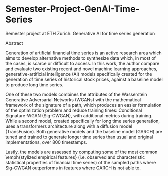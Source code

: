 # Semester-Project-GenAI-Time-Series
Semester project at ETH Zurich: Generative AI for time series generation

Abstract

Generation of artificial financial time series is an active research area which aims to develop alternative methods to synthesize data which, in most of the cases, is scarce or difficult to access. In this work, the author compare and evaluate two existing recent and novel machine learning approaches, generative-artificial intelligence (AI) models specifically created for the generation of time series of historical stock prices, against a baseline model to produce long time series.

One of these two models combines the attributes of the Wasserstein Generative Adversarial Networks (WGANs) with the mathematical framework of the signature of a path, which produces an easier formulation of the optimization problem and reduce training times: Conditional Signature-WGAN (Sig-CWGAN), with additional metrics during training. While a second model, created specifically for long time series generation, uses a transformers architecture along with a diffusion model (TransFusion). Both generative models and the baseline model (GARCH) are tuned and trained to generate longer time series than usual and original implementations, over $800$ timestamps.

Lastly, the models are assessed by computing some of the most common \emph{stylized empirical features} (i.e. observed and characteristic statistical properties of financial time series) of the sampled paths where Sig-CWGAN outperforms in features where GARCH is not able to.
